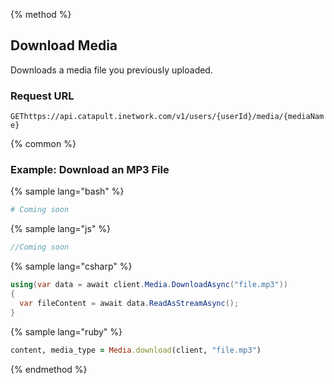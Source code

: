{% method %}

## Download Media
Downloads a media file you previously uploaded.

### Request URL

<code class="get">GET</code>`https://api.catapult.inetwork.com/v1/users/{userId}/media/{mediaName}`

{% common %}

### Example: Download an MP3 File

{% sample lang="bash" %}

```bash
# Coming soon
```

{% sample lang="js" %}

```js
//Coming soon
```

{% sample lang="csharp" %}

```csharp
using(var data = await client.Media.DownloadAsync("file.mp3"))
{
  var fileContent = await data.ReadAsStreamAsync();
}
```

{% sample lang="ruby" %}

```ruby
content, media_type = Media.download(client, "file.mp3")
```
{% endmethod %}
